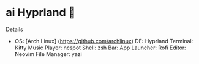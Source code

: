 # ai Hyprland 🪷

Details

- OS: [Arch Linux] (https://github.com/archlinux)
DE: Hyprland
Terminal: Kitty
Music Player: ncspot
Shell: zsh
Bar: 
App Launcher: Rofi
Editor: Neovim
File Manager: yazi
